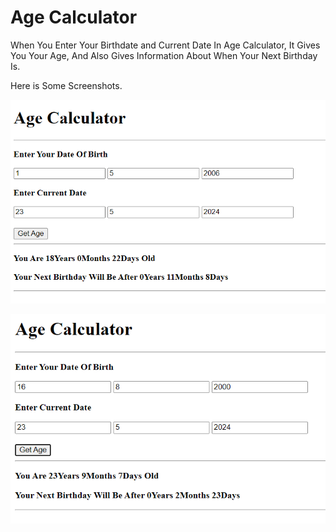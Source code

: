 
# Age Calculator

When You Enter Your Birthdate and Current Date In Age Calculator, It Gives You Your Age, And Also Gives Information About When Your Next Birthday Is.

Here is Some Screenshots.

![App Screenshot](https://github.com/Divyesh1692/javascript/blob/master/PR%20Functions/Age%20Calculator/1.png?raw=true)

![App Screenshot](https://github.com/Divyesh1692/javascript/blob/master/PR%20Functions/Age%20Calculator/2.png?raw=true)




